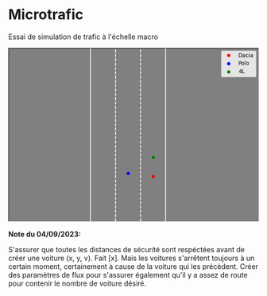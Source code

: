 # Microtrafic

Essai de simulation de trafic à l'échelle macro

![Capture simulation trafic](imgs/trafic.png)

**Note du 04/09/2023:**

S'assurer que toutes les distances de sécurité sont respéctées avant de créer une voiture (x, y, v). Fait [x]. Mais les voitures s'arrêtent toujours à un certain moment, certainement à cause de la voiture qui les précèdent.
Créer des paramètres de flux pour s'assurer également qu'il y a assez de route pour contenir le nombre de voiture désiré.
